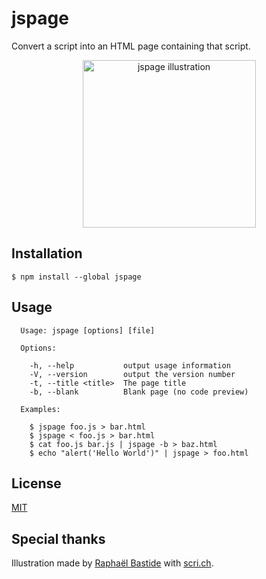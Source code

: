 # jspage

Convert a script into an HTML page containing that script.

<p align="center"><img width="277" height="268" alt="jspage illustration" src="http://scri.ch/n1k-2x.png"></p>

## Installation

```
$ npm install --global jspage
```

## Usage

```
  Usage: jspage [options] [file]

  Options:

    -h, --help           output usage information
    -V, --version        output the version number
    -t, --title <title>  The page title
    -b, --blank          Blank page (no code preview)

  Examples:

    $ jspage foo.js > bar.html
    $ jspage < foo.js > bar.html
    $ cat foo.js bar.js | jspage -b > baz.html
    $ echo "alert('Hello World')" | jspage > foo.html
```

## License

[MIT](http://pierre.mit-license.org/)

## Special thanks

Illustration made by [Raphaël Bastide](http://raphaelbastide.com/) with [scri.ch](http://scri.ch/).
